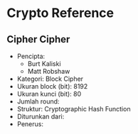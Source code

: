 # Crypto Reference

## Cipher Cipher

* Pencipta:
    - Burt Kaliski
    - Matt Robshaw
* Kategori: Block Cipher
* Ukuran block (bit): 8192
* Ukuran kunci (bit): 80
* Jumlah round: 
* Struktur: Cryptographic Hash Function
* Diturunkan dari: 
* Penerus: 